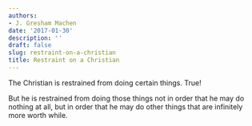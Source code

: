 ```yaml
---
authors:
- J. Gresham Machen
date: '2017-01-30'
description: ''
draft: false
slug: restraint-on-a-christian
title: Restraint on a Christian
---
```

The Christian is restrained from doing certain things. True!

But he is restrained from doing those things not in order that he may do nothing at all, but in order that he may do other things that are infinitely more worth while.



